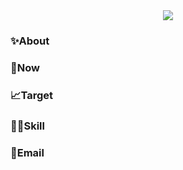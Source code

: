 <div align="center"><img src="https://s2.loli.net/2022/01/18/2q4Rzhp8HoP3Ksy.gif"></img></div>

### ✨About

### 🔨Now

### 📈Target

### 🤹🏻Skill

### 📧Email


